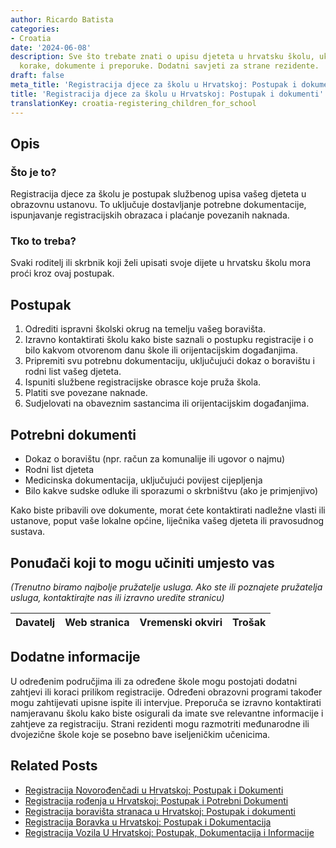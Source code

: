 ```yaml
---
author: Ricardo Batista
categories:
- Croatia
date: '2024-06-08'
description: Sve što trebate znati o upisu djeteta u hrvatsku školu, uključujući potrebne
  korake, dokumente i preporuke. Dodatni savjeti za strane rezidente.
draft: false
meta_title: 'Registracija djece za školu u Hrvatskoj: Postupak i dokumenti'
title: 'Registracija djece za školu u Hrvatskoj: Postupak i dokumenti'
translationKey: croatia-registering_children_for_school
---
```



## Opis
### Što je to?
Registracija djece za školu je postupak službenog upisa vašeg djeteta u obrazovnu ustanovu. To uključuje dostavljanje potrebne dokumentacije, ispunjavanje registracijskih obrazaca i plaćanje povezanih naknada.

### Tko to treba?
Svaki roditelj ili skrbnik koji želi upisati svoje dijete u hrvatsku školu mora proći kroz ovaj postupak.

## Postupak

1. Odrediti ispravni školski okrug na temelju vašeg boravišta.
2. Izravno kontaktirati školu kako biste saznali o postupku registracije i o bilo kakvom otvorenom danu škole ili orijentacijskim događanjima.
3. Pripremiti svu potrebnu dokumentaciju, uključujući dokaz o boravištu i rodni list vašeg djeteta.
4. Ispuniti službene registracijske obrasce koje pruža škola.
5. Platiti sve povezane naknade.
6. Sudjelovati na obaveznim sastancima ili orijentacijskim događanjima.

## Potrebni dokumenti

- Dokaz o boravištu (npr. račun za komunalije ili ugovor o najmu)
- Rodni list djeteta
- Medicinska dokumentacija, uključujući povijest cijepljenja
- Bilo kakve sudske odluke ili sporazumi o skrbništvu (ako je primjenjivo)

Kako biste pribavili ove dokumente, morat ćete kontaktirati nadležne vlasti ili ustanove, poput vaše lokalne općine, liječnika vašeg djeteta ili pravosudnog sustava.

## Ponuđači koji to mogu učiniti umjesto vas

_(Trenutno biramo najbolje pružatelje usluga. Ako ste ili poznajete pružatelja usluga, kontaktirajte nas ili izravno uredite stranicu)_

| Davatelj | Web stranica | Vremenski okviri | Trošak |
| --------------- | --------------- | :-------------: | :-------------: |

## Dodatne informacije

U određenim područjima ili za određene škole mogu postojati dodatni zahtjevi ili koraci prilikom registracije. Određeni obrazovni programi također mogu zahtijevati upisne ispite ili intervjue. Preporuča se izravno kontaktirati namjeravanu školu kako biste osigurali da imate sve relevantne informacije i zahtjeve za registraciju. Strani rezidenti mogu razmotriti međunarodne ili dvojezične škole koje se posebno bave iseljeničkim učenicima.
## Related Posts

- [Registracija Novorođenčadi u Hrvatskoj: Postupak i Dokumenti](https://tramitit.com/hr/guides/croatia/postupak_prijave_novorodencadi/)
- [Registracija rođenja u Hrvatskoj: Postupak i Potrebni Dokumenti](https://tramitit.com/hr/guides/croatia/upis_u_maticnu_knjigu_rodenih/)
- [Registracija boravišta stranaca u Hrvatskoj: Postupak i dokumenti](https://tramitit.com/hr/guides/croatia/prijava_prebivalista_stranaca/)
- [Registracija Boravka u Hrvatskoj: Postupak i Dokumentacija](https://tramitit.com/hr/guides/croatia/prijava_boravka_pri_ulasku_u_zemlju/)
- [Registracija Vozila U Hrvatskoj: Postupak, Dokumentacija i Informacije](https://tramitit.com/hr/guides/croatia/registracija_vozila/)